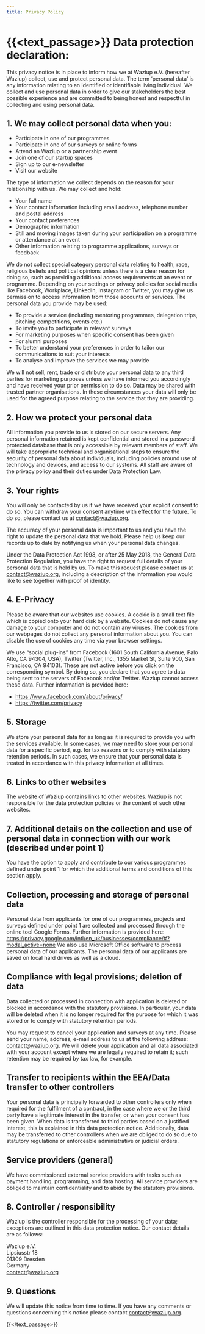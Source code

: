 ```yaml
---
title: Privacy Policy
---
```


{{<text_passage>}}
Data protection declaration:
===

This privacy notice is in place to inform how we at Waziup e.V. (hereafter Waziup) collect, use and protect personal data.
The term ‘personal data’ is any information relating to an identified or identifiable living individual.
We collect and use personal data in order to give our stakeholders the best possible experience and are committed to being honest and respectful in collecting and using personal data.

## 1. We may collect personal data when you:

- Participate in one of our programmes
- Participate in one of our surveys or online forms
- Attend an Waziup or a partnership event
- Join one of our startup spaces
- Sign up to our e-newsletter
- Visit our website

The type of information we collect depends on the reason for your relationship with us.
We may collect and hold:

- Your full name
- Your contact information including email address, telephone number and postal address
- Your contact preferences
- Demographic information
- Still and moving images taken during your participation on a programme or attendance at an event
- Other information relating to programme applications, surveys or feedback

We do not collect special category personal data relating to health, race, religious beliefs and political opinions unless there is a clear reason for doing so, such as providing additional access requirements at an event or programme.
Depending on your settings or privacy policies for social media like Facebook, Workplace, LinkedIn, Instagram or Twitter, you may give us permission to access information from those accounts or services.
The personal data you provide may be used:

- To provide a service (including mentoring programmes, delegation trips, pitching competitions, events etc.)
- To invite you to participate in relevant surveys
- For marketing purposes when specific consent has been given
- For alumni purposes
- To better understand your preferences in order to tailor our communications to suit your interests
- To analyse and improve the services we may provide

We will not sell, rent, trade or distribute your personal data to any third parties for marketing purposes unless we have informed you accordingly and have received your prior permission to do so.
Data may be shared with trusted partner organisations.
In these circumstances your data will only be used for the agreed purpose relating to the service that they are providing.

## 2. How we protect your personal data

All information you provide to us is stored on our secure servers.
Any personal information retained is kept confidential and stored in a password protected database that is only accessible by relevant members of staff.
We will take appropriate technical and organisational steps to ensure the security of personal data about individuals, including policies around use of technology and devices, and access to our systems. All staff are aware of the privacy policy and their duties under Data Protection Law.

## 3. Your rights

You will only be contacted by us if we have received your explicit consent to do so.
You can withdraw your consent anytime with effect for the future. To do so, please contact us at contact@waziup.org.

The accuracy of your personal data is important to us and you have the right to update the personal data that we hold.
Please help us keep our records up to date by notifying us when your personal data changes.

Under the Data Protection Act 1998, or after 25 May 2018, the General Data Protection Regulation, you have the right to request full details of your personal data that is held by us.
To make this request please contact us at contact@waziup.org, including a description of the information you would like to see together with proof of identity.

## 4. E-Privacy

Please be aware that our websites use cookies.
A cookie is a small text file which is copied onto your hard disk by a website.
Cookies do not cause any damage to your computer and do not contain any viruses.
The cookies from our webpages do not collect any personal information about you. You can disable the use of cookies any time via your browser settings.

We use “social plug-ins” from Facebook (1601 South California Avenue, Palo Alto, CA 94304, USA), Twitter (Twitter, Inc., 1355 Market St, Suite 900, San Francisco, CA 94103).
These are not active before you click on the corresponding symbol.
By doing so, you declare that you agree to data being sent to the servers of Facebook and/or Twitter. Waziup cannot access these data.
Further information is provided here:

- https://www.facebook.com/about/privacy/
- https://twitter.com/privacy

## 5. Storage

We store your personal data for as long as it is required to provide you with the services available.
In some cases, we may need to store your personal data for a specific period, e.g. for tax reasons or to comply with statutory retention periods.
In such cases, we ensure that your personal data is treated in accordance with this privacy information at all times.

## 6. Links to other websites

The website of Waziup contains links to other websites. 
Waziup is not responsible for the data protection policies or the content of such other websites.

## 7. Additional details on the collection and use of personal data in connection with our work (described under point 1)

You have the option to apply and contribute to our various programmes defined under point 1 for which the additional terms and conditions of this section apply.

## Collection, processing and storage of personal data

Personal data from applicants for one of our programmes, projects and surveys defined under point 1 are collected and processed through the online tool Google Forms.
Further information is provided here:
https://privacy.google.com/intl/en_uk/businesses/compliance/#?modal_active=none
We also use Microsoft Office software to process personal data of our applicants.
The personal data of our applicants are saved on local hard drives as well as a cloud.

## Compliance with legal provisions; deletion of data

Data collected or processed in connection with application is deleted or blocked in accordance with the statutory provisions. 
In particular, your data will be deleted when it is no longer required for the purpose for which it was stored or to comply with statutory retention periods.

You may request to cancel your application and surveys at any time.
Please send your name, address, e-mail address to us at the following address: contact@waziup.org.
We will delete your application and all data associated with your account except where we are legally required to retain it; such retention may be required by tax law, for example.

## Transfer to recipients within the EEA/Data transfer to other controllers

Your personal data is principally forwarded to other controllers only when required for the fulfilment of a contract, in the case where we or the third party have a legitimate interest in the transfer, or when your consent has been given.
When data is transferred to third parties based on a justified interest, this is explained in this data protection notice.
Additionally, data may be transferred to other controllers when we are obliged to do so due to statutory regulations or enforceable administrative or judicial orders.

## Service providers (general)
We have commissioned external service providers with tasks such as payment handling, programming, and data hosting. All service providers are obliged to maintain confidentiality and to abide by the statutory provisions.

## 8. Controller / responsibility

Waziup is the controller responsible for the processing of your data; exceptions are outlined in this data protection notice. Our contact details are as follows:

Waziup e.V.    
Lipsiusstr 18  
01309 Dresden  
Germany  
contact@waziup.org

## 9. Questions

We will update this notice from time to time. If you have any comments or questions concerning this notice please contact contact@waziup.org.

{{</text_passage>}}